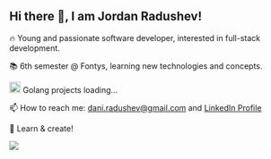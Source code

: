 ## Hi there 👋, I am Jordan Radushev!
🔥 Young and passionate software developer, interested in full-stack development.

📚 6th semester @ Fontys, learning new technologies and concepts. 

<img width="20px" src="https://github.com/rfyiamcool/golang_logo/blob/master/png/golang_23.png"/> Golang projects loading...

📫 How to reach me: dani.radushev@gmail.com and [LinkedIn Profile](https://www.linkedin.com/in/jordan-radushev-76665b1a4/)

🚀 Learn & create!

![](https://komarev.com/ghpvc/?username=JordanRad&color=blue)



